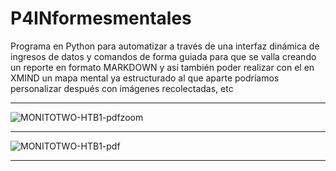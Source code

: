 # P4INformesmentales
Programa en Python para automatizar a través de una interfaz dinámica de ingresos de datos y comandos de forma guiada para que se valla creando un reporte en formato MARKDOWN y así también poder realizar con el en XMIND un mapa mental ya estructurado al que aparte podríamos personalizar después con imágenes recolectadas, etc

-----------------------------------------------------------------------------------------------------------------------------

![MONITOTWO-HTB1-pdfzoom](https://github.com/MammaniNelsonD/P4INformesmentales/assets/114308492/36a5beac-abcc-40c4-abbe-22f059dad178)

-----------------------------------------------------------------------------------------------------------------------------

![MONITOTWO-HTB1-pdf](https://github.com/MammaniNelsonD/P4INformesmentales/assets/114308492/132bc10e-bda5-4b64-af4d-84b3a20d906e)

-----------------------------------------------------------------------------------------------------------------------------

